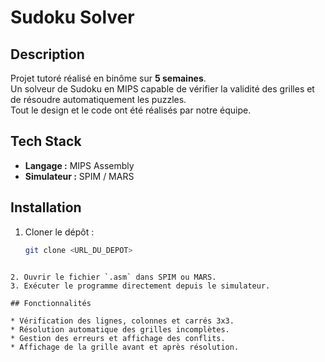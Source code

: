 # Sudoku Solver

## Description
Projet tutoré réalisé en binôme sur **5 semaines**.  
Un solveur de Sudoku en MIPS capable de vérifier la validité des grilles et de résoudre automatiquement les puzzles.  
Tout le design et le code ont été réalisés par notre équipe.

## Tech Stack
- **Langage :** MIPS Assembly  
- **Simulateur :** SPIM / MARS  

## Installation
1. Cloner le dépôt :

   ```bash
   git clone <URL_DU_DEPOT>
````

2. Ouvrir le fichier `.asm` dans SPIM ou MARS.
3. Exécuter le programme directement depuis le simulateur.

## Fonctionnalités

* Vérification des lignes, colonnes et carrés 3x3.
* Résolution automatique des grilles incomplètes.
* Gestion des erreurs et affichage des conflits.
* Affichage de la grille avant et après résolution.
